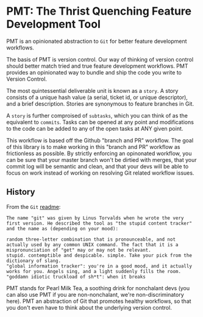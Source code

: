 # PMT: The Thrist Quenching Feature Development Tool
PMT is an opinionated abstraction to `Git` for better feature development workflows.

The basis of PMT is version control. Our way of thinking of version control should better match tried and true feature development workflows. PMT provides an opinionated way to bundle and ship the code you write to Version Control.

The most quintessential deliverable unit is known as a `story`. A story consists of a unique hash value (a serial, ticket id, or unique descriptor), and a brief description. Stories are synonymous to feature branches in Git.

A `story` is further comproised of `subtasks`, which you can think of as the equivalent to `commits`. Tasks can be opened at any point and modifications to the code can be added to any of the open tasks at ANY given point.

This workflow is based off the Github "branch and PR" workflow. The goal of this library is to make working in this "branch and PR" workflow as frictionless as possible. By strictly enforcing an opinonated workflow, you can be sure that your master branch won't be dirtied with merges, that your commit log will be semantic and clean, and that your devs will be able to focus on work instead of working on resolving Git related workflow issues.


## History

From the `Git` [readme](https://github.com/git/git):

```
The name "git" was given by Linus Torvalds when he wrote the very first version. He described the tool as "the stupid content tracker" and the name as (depending on your mood):

random three-letter combination that is pronounceable, and not actually used by any common UNIX command. The fact that it is a mispronunciation of "get" may or may not be relevant.
stupid. contemptible and despicable. simple. Take your pick from the dictionary of slang.
"global information tracker": you're in a good mood, and it actually works for you. Angels sing, and a light suddenly fills the room.
"goddamn idiotic truckload of sh*t": when it breaks
```

PMT stands for Pearl Milk Tea, a soothing drink for nonchalant devs (you can also use PMT if you are non-nonchalant, we're non-discriminatory here). PMT an abstraction of Git that promotes healthy workflows, so that you don't even have to think about the underlying version control.